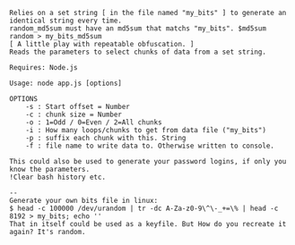     Relies on a set string [ in the file named "my_bits" ] to generate an identical string every time.
    random_md5sum must have an md5sum that matchs "my_bits". $md5sum random > my_bits_md5sum
    [ A little play with repeatable obfuscation. ]
    Reads the parameters to select chunks of data from a set string.

    Requires: Node.js

    Usage: node app.js [options]

    OPTIONS
        -s : Start offset = Number
        -c : chunk size = Number
        -o : 1=Odd / 0=Even / 2=All chunks
        -i : How many loops/chunks to get from data file ("my_bits")
        -p : suffix each chunk with this. String
        -f : file name to write data to. Otherwise written to console.

    This could also be used to generate your password logins, if only you know the parameters.
    !Clear bash history etc.

    --
    Generate your own bits file in linux: 
    $ head -c 100000 /dev/urandom | tr -dc A-Za-z0-9\^\-_+=\% | head -c 8192 > my_bits; echo ''
    That in itself could be used as a keyfile. But How do you recreate it again? It's random.